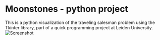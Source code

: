 # Moonstones - python project
This is a python visualization of the traveling salesman problem using the Tkinter library, part of a quick programming project at Leiden University.
![Screenshot](https://github.com/IvanBanny/Moonstones---python-project/blob/main/screenshot_moonstones.jpg)

